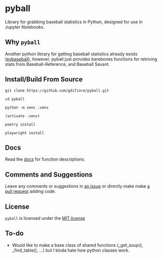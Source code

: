 # pyball

Library for grabbing baseball statistics in Python, designed for use in Jupyter Notebooks.

## Why `pyball`

Another python library for getting baseball statistics already exists ([pybaseball](https://github.com/jldbc/pybaseball)), however, pyball just provides barebones functions for retriving stats from Baseball-Reference, and Baseball Savant.

## Install/Build From Source
```
git clone https://github.com/gdifiore/pyball.git

cd pyball

python -m venv .venv

(activate .venv)

poetry install

playwright install
```

## Docs
Read the [docs](https://gdifiore.github.io/pyball/docs/pyball/index.html) for function descriptions.

## Comments and Suggestions
Leave any comments or suggestions in [an issue](https://github.com/SummitCode/pyball/issues/new) or directly make make [a pull request](https://github.com/SummitCode/pyball/compare) adding code.

## License

`pyball` is licensed under the [MIT license](https://github.com/SummitCode/pyball/blob/master/LICENSE)

## To-do
- Would like to make a base class of shared functions (_get_soup(), _find_table(), ...) but I kinda hate how python classes work.